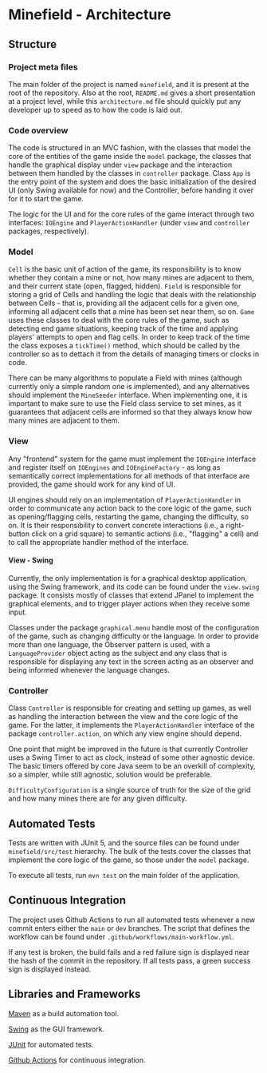 # Minefield - Architecture

## Structure

### Project meta files
The main folder of the project is named `minefield`, and it is present at the root of the repository. Also at the root, `README.md` gives a short presentation at a project level, while this `architecture.md` file should quickly put any developer up to speed as to how the code is laid out. 

### Code overview
The code is structured in an MVC fashion, with the classes that model the core of the entities of the game inside the `model` package, the classes that handle the graphical display under `view` package and the interaction between them handled by the classes in `controller` package. Class `App` is the entry point of the system and does the basic initialization of the desired UI (only Swing available for now) and the Controller, before handing it over for it to start the game.

The logic for the UI and for the core rules of the game interact through two interfaces: `IOEngine` and `PlayerActionHandler` (under `view` and `controller` packages, respectively). 

### Model
`Cell` is the basic unit of action of the game, its responsibility is to know whether they contain a mine or not, how many mines are adjacent to them, and their current state (open, flagged, hidden). `Field` is responsible for storing a grid of Cells and handling the logic that deals with the relationship between Cells - that is, providing all the adjacent cells for a given one, informing all adjacent cells that a mine has been set near them, so on. `Game` uses these classes to deal with the core rules of the game, such as detecting end game situations, keeping track of the time and applying players' attempts to open and flag cells. In order to keep track of the time the class exposes a `tickTime()` method, which should be called by the controller so as to dettach it from the details of managing timers or clocks in code.

There can be many algorithms to populate a Field with mines (although currently only a simple random one is implemented), and any alternatives should implement the `MineSeeder` interface. When implementing one, it is important to make sure to use the Field class service to set mines, as it guarantees that adjacent cells are informed so that they always know how many mines are adjacent to them.

### View
Any "frontend" system for the game must implement the `IOEngine` interface and register itself on `IOEngines` and `IOEngineFactory` - as long as semantically correct implementations for all methods of that interface are provided, the game should work for any kind of UI. 

UI engines should rely on an implementation of `PlayerActionHandler` in order to communicate any action back to the core logic of the game, such as opening/flagging cells, restarting the game, changing the difficulty, so on. It is their responsibility to convert concrete interactions (i.e., a right-button click on a grid square) to semantic actions (i.e., "flagging" a cell) and to call the appropriate handler method of the interface.

#### View - Swing
Currently, the only implementation is for a graphical desktop application, using the Swing framework, and its code can be found under the `view.swing` package. It consists mostly of classes that extend JPanel to implement the graphical elements, and to trigger player actions when they receive some input.

Classes under the package `graphical.menu` handle most of the configuration of the game, such as changing difficulty or the language. In order to provide more than one language, the Observer pattern is used, with a `LanguageProvider` object acting as the subject and any class that is responsible for displaying any text in the screen acting as an observer and being informed whenever the language changes. 

### Controller
Class `Controller` is responsible for creating and setting up games, as well as handling the interaction between the view and the core logic of the game. For the latter, it implements the `PlayerActionHandler` interface of the package `controller.action`, on which any view engine should depend.

One point that might be improved in the future is that currently Controller uses a Swing Timer to act as clock, instead of some other agnostic device. The basic timers offered by core Java seem to be an overkill of complexity, so a simpler, while still agnostic, solution would be preferable.

`DifficultyConfiguration` is a single source of truth for the size of the grid and how many mines there are for any given difficulty.

## Automated Tests

Tests are written with JUnit 5, and the source files can be found under `minefield/src/test` hierarchy. The bulk of the tests cover the classes that implement the core logic of the game, so those under the `model` package.

To execute all tests, run `mvn test` on the main folder of the application.

## Continuous Integration

The project uses Github Actions to run all automated tests whenever a new commit enters either the `main` or `dev` branches. The script that defines the workflow can be found under `.github/workflows/main-workflow.yml`.

If any test is broken, the build fails and a red failure sign is displayed near the hash of the commit in the repository. If all tests pass, a green success sign is displayed instead.

## Libraries and Frameworks

[Maven](https://maven.apache.org/guides/getting-started/maven-in-five-minutes.html) as a build automation tool.

[Swing](https://docs.oracle.com/javase/tutorial/uiswing/) as the GUI framework.

[JUnit](https://junit.org/junit5/docs/current/user-guide/) for automated tests.

[Github Actions](https://docs.github.com/en/actions/learn-github-actions) for continuous integration.

